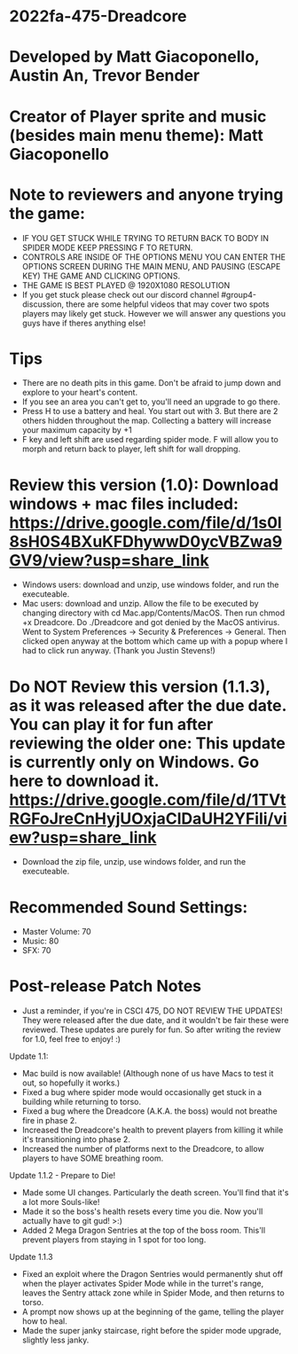 # 2022fa-475-Dreadcore


# Developed by Matt Giacoponello, Austin An, Trevor Bender

# Creator of Player sprite and music (besides main menu theme): Matt Giacoponello

# Note to reviewers and anyone trying the game:
- IF YOU GET STUCK WHILE TRYING TO RETURN BACK TO BODY IN SPIDER MODE KEEP PRESSING F TO RETURN.
- CONTROLS ARE INSIDE OF THE OPTIONS MENU YOU CAN ENTER THE OPTIONS SCREEN DURING THE MAIN MENU, AND PAUSING (ESCAPE KEY) THE GAME AND CLICKING OPTIONS. 
- THE GAME IS BEST PLAYED @ 1920X1080 RESOLUTION
- If you get stuck please check out our discord channel #group4-discussion, there are some helpful videos that may cover two spots players may likely get stuck.  However we will answer any questions you guys have if theres anything else!

# Tips
- There are no death pits in this game. Don't be afraid to jump down and explore to your heart's content.
- If you see an area you can't get to, you'll need an upgrade to go there.
- Press H to use a battery and heal. You start out with 3. But there are 2 others hidden throughout the map. Collecting a battery will increase your maximum capacity by +1
- F key and left shift are used regarding spider mode. F will allow you to morph and return back to player, left shift for wall dropping.

# Review this version (1.0): Download windows + mac files included: https://drive.google.com/file/d/1s0l8sH0S4BXuKFDhywwD0ycVBZwa9GV9/view?usp=share_link
- Windows users: download and unzip, use windows folder, and run the executeable.
- Mac users: download and unzip. Allow the file to be executed by changing directory with cd Mac.app/Contents/MacOS. Then run chmod +x Dreadcore. Do ./Dreadcore and got denied by the MacOS antivirus. Went to System Preferences -> Security & Preferences -> General. Then clicked open anyway at the bottom which came up with a popup where I had to click run anyway. (Thank you Justin Stevens!)

# Do NOT Review this version (1.1.3), as it was released after the due date. You can play it for fun after reviewing the older one: This update is currently only on Windows. Go here to download it. https://drive.google.com/file/d/1TVtRGFoJreCnHyjUOxjaClDaUH2YFiIi/view?usp=share_link
- Download the zip file, unzip, use windows folder, and run the executeable.

# Recommended Sound Settings:
- Master Volume: 70
- Music: 80
- SFX: 70

# Post-release Patch Notes
- Just a reminder, if you're in CSCI 475, DO NOT REVIEW THE UPDATES! They were released after the due date, and it wouldn't be fair these were reviewed. These updates are purely for fun. So after writing the review for 1.0, feel free to enjoy! :)

Update 1.1:
- Mac build is now available! (Although none of us have Macs to test it out, so hopefully it works.)
- Fixed a bug where spider mode would occasionally get stuck in a building while returning to torso.
- Fixed a bug where the Dreadcore (A.K.A. the boss) would not breathe fire in phase 2.
- Increased the Dreadcore's health to prevent players from killing it while it's transitioning into phase 2.
- Increased the number of platforms next to the Dreadcore, to allow players to have SOME breathing room.

Update 1.1.2 - Prepare to Die!
- Made some UI changes. Particularly the death screen. You'll find that it's a lot more Souls-like!
- Made it so the boss's health resets every time you die. Now you'll actually have to git gud! >:)
- Added 2 Mega Dragon Sentries at the top of the boss room. This'll prevent players from staying in 1 spot for too long.

Update 1.1.3
- Fixed an exploit where the Dragon Sentries would permanently shut off when the player activates Spider Mode while in the turret's range, leaves the Sentry attack zone while in Spider Mode, and then returns to torso.
- A prompt now shows up at the beginning of the game, telling the player how to heal.
- Made the super janky staircase, right before the spider mode upgrade, slightly less janky.


